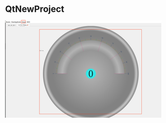 # QtNewProject
![Image discription](https://github.com/Vstornzw/QtNewProject/blob/main/picture/DashBoardOne.png)
